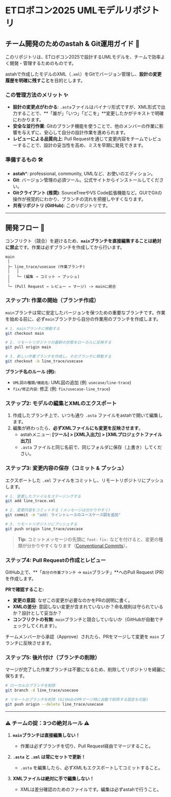 
# ETロボコン2025 UMLモデルリポジトリ

## チーム開発のためのastah & Git運用ガイド 📖

このリポジトリは、ETロボコン2025で設計するUMLモデルを、チームで効率よく開発・管理するためのものです。

astahで作成したモデルのXML（`.xml`）をGitでバージョン管理し、**設計の変更履歴を明確に残すこと**を目的とします。

### この管理方法のメリット ✨

- **設計の変更点がわかる**: `.asta`ファイルはバイナリ形式ですが、XML形式で出力することで、**「誰が」「いつ」「どこを」**変更したかがテキストで明確にわかります。
- **安全な並行作業**: Gitのブランチ機能を使うことで、他のメンバーの作業に影響を与えずに、安心して自分の設計作業を進められます。
- **レビューによる品質向上**: Pull Requestを通じて変更内容をチームでレビューすることで、設計の妥当性を高め、ミスを早期に発見できます。

### 準備するもの 🛠️

- **astah***: professional, community, UMLなど、お使いのエディション。
- **Git**: バージョン管理の必須ツール。公式サイトからインストールしてください。
- **Gitクライアント (推奨)**: SourceTreeやVS Code拡張機能など。GUIでGitの操作が視覚的にわかり、ブランチの流れを把握しやすくなります。
- **共有リポジトリ (GitHub)**: このリポジトリです。

---

## 開発フロー 🌿

コンフリクト（競合）を避けるため、**`main`ブランチを直接編集することは絶対に禁止**です。作業は必ずブランチを作成してから行います。

```
main
 │
 ├─ line_trace/usecase (作業ブランチ)
 │   │
 │   └─ (編集 → コミット → プッシュ)
 │
 └─ (Pull Request → レビュー → マージ) -> mainに統合
```

### ステップ1: 作業の開始（ブランチ作成）

`main`ブランチは常に安定したバージョンを保つための重要なブランチです。作業を始める前に、必ず`main`ブランチから自分の作業用のブランチを作成します。

```bash
# 1. mainブランチに移動する
git checkout main

# 2. リモートリポジトリの最新の状態をローカルに反映する
git pull origin main

# 3. 新しい作業ブランチを作成し、そのブランチに移動する
git checkout -b line_trace/usecase
```

**ブランチ名のルール (例):**
- `UML図の種類/機能名`: UML図の追加 (例: `usecase/line-trace`)
- `fix/修正内容`: 修正 (例: `fix/usecase-line_trace`)

### ステップ2: モデルの編集とXMLのエクスポート

1.  作成したブランチ上で、いつも通り `.asta` ファイルをastahで開いて編集します。
2.  編集が終わったら、**必ずXMLファイルにも変更を反映させます**。
    - astahメニュー: **[ツール] > [XML入出力] > [XMLプロジェクトファイル出力]**
    - `.asta` ファイルと同じ名前で、同じフォルダに保存（上書き）してください。

### ステップ3: 変更内容の保存（コミット & プッシュ）

エクスポートした `.xml` ファイルをコミットし、リモートリポジトリにプッシュします。

```bash
# 1. 変更したファイルをステージングする
git add line_trace.xml

# 2. 変更内容をコミットする (メッセージは分かりやすく)
git commit -m "add: ライントレースのユースケース図を追加"

# 3. リモートリポジトリにプッシュする
git push origin line_trace/usecase
```

> **Tip:** コミットメッセージの先頭に `feat:` `fix:` などを付けると、変更の種類が分かりやすくなります（[Conventional Commits](https://www.conventionalcommits.org/)）。

### ステップ4: Pull Requestの作成とレビュー

GitHub上で、**「`自分の作業ブランチ` → `main`ブランチ」**へのPull Request (PR) を作成します。

**PRで確認すること:**
- **変更の意図**: なぜこの変更が必要なのかをPRの説明に書く。
- **XMLの差分**: 意図しない変更が含まれていないか？命名規則は守られているか？設計として妥当か？
- **コンフリクトの有無**: `main`ブランチと競合していないか（GitHubが自動でチェックしてくれます）。

チームメンバーから承認（Approve）されたら、PRをマージして変更を `main` ブランチに反映させます。

### ステップ5: 後片付け（ブランチの削除）

マージが完了した作業ブランチは不要になるため、削除してリポジトリを綺麗に保ちます。

```bash
# ローカルのブランチを削除
git branch -d line_trace/usecase

# リモートのブランチを削除 (GitHubのPRマージ時に自動で削除する設定も可能)
git push origin --delete line_trace/usecase
```

---

### ⚠️ チームの掟：3つの絶対ルール ⚠️

1.  **`main`ブランチは直接編集しない！**
    -   作業は必ずブランチを切り、Pull Request経由でマージすること。

2.  **`.asta` と `.xml` は常にセットで更新！**
    -   `.asta` を編集したら、必ずXMLもエクスポートしてコミットすること。

3.  **XMLファイルは絶対に手で編集しない！**
    -   XMLは差分確認のためのファイルです。編集は必ずastahで行うこと。

